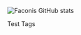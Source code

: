 ![Faconis GitHub stats](https://github-readme-stats.vercel.app/api?username=Faconis&theme=dark&show_icons=true)

Test Tags
